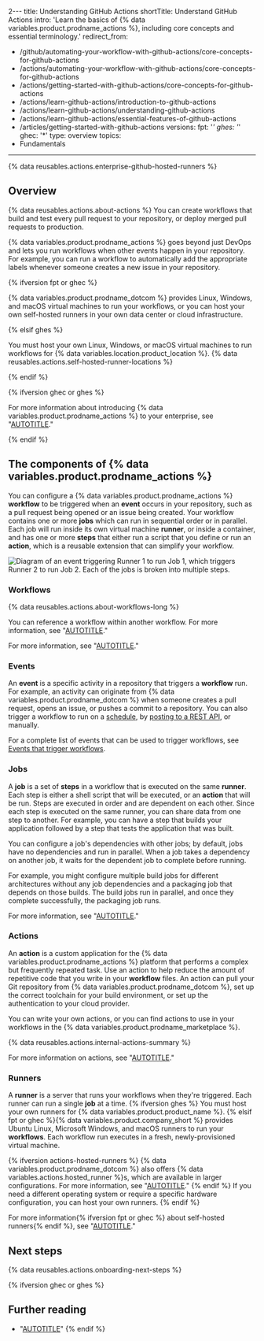 2---
title: Understanding GitHub Actions
shortTitle: Understand GitHub Actions
intro: 'Learn the basics of {% data variables.product.prodname_actions %}, including core concepts and essential terminology.'
redirect_from:
  - /github/automating-your-workflow-with-github-actions/core-concepts-for-github-actions
  - /actions/automating-your-workflow-with-github-actions/core-concepts-for-github-actions
  - /actions/getting-started-with-github-actions/core-concepts-for-github-actions
  - /actions/learn-github-actions/introduction-to-github-actions
  - /actions/learn-github-actions/understanding-github-actions
  - /actions/learn-github-actions/essential-features-of-github-actions
  - /articles/getting-started-with-github-actions
versions:
  fpt: '*'
  ghes: '*'
  ghec: '*'
type: overview
topics:
  - Fundamentals
---

{% data reusables.actions.enterprise-github-hosted-runners %}

## Overview

{% data reusables.actions.about-actions %}  You can create workflows that build and test every pull request to your repository, or deploy merged pull requests to production.

{% data variables.product.prodname_actions %} goes beyond just DevOps and lets you run workflows when other events happen in your repository. For example, you can run a workflow to automatically add the appropriate labels whenever someone creates a new issue in your repository.

{% ifversion fpt or ghec %}

{% data variables.product.prodname_dotcom %} provides Linux, Windows, and macOS virtual machines to run your workflows, or you can host your own self-hosted runners in your own data center or cloud infrastructure.

{% elsif ghes %}

You must host your own Linux, Windows, or macOS virtual machines to run workflows for {% data variables.location.product_location %}. {% data reusables.actions.self-hosted-runner-locations %}

{% endif %}

{% ifversion ghec or ghes %}

For more information about introducing {% data variables.product.prodname_actions %} to your enterprise, see "[AUTOTITLE](/admin/github-actions/getting-started-with-github-actions-for-your-enterprise/introducing-github-actions-to-your-enterprise)."

{% endif %}

## The components of {% data variables.product.prodname_actions %}

You can configure a {% data variables.product.prodname_actions %} **workflow** to be triggered when an **event** occurs in your repository, such as a pull request being opened or an issue being created.  Your workflow contains one or more **jobs** which can run in sequential order or in parallel.  Each job will run inside its own virtual machine **runner**, or inside a container, and has one or more **steps** that either run a script that you define or run an **action**, which is a reusable extension that can simplify your workflow.

![Diagram of an event triggering Runner 1 to run Job 1, which triggers Runner 2 to run Job 2. Each of the jobs is broken into multiple steps.](/assets/images/help/actions/overview-actions-simple.png)

### Workflows

{% data reusables.actions.about-workflows-long %}

You can reference a workflow within another workflow. For more information, see "[AUTOTITLE](/actions/using-workflows/reusing-workflows)."

For more information, see "[AUTOTITLE](/actions/using-workflows)."

### Events

An **event** is a specific activity in a repository that triggers a **workflow** run. For example, an activity can originate from {% data variables.product.prodname_dotcom %} when someone creates a pull request, opens an issue, or pushes a commit to a repository.  You can also trigger a workflow to run on a [schedule](/actions/using-workflows/events-that-trigger-workflows#schedule), by [posting to a REST API](/rest/repos/repos#create-a-repository-dispatch-event), or manually.

For a complete list of events that can be used to trigger workflows, see [Events that trigger workflows](/actions/using-workflows/events-that-trigger-workflows).

### Jobs

A **job** is a set of **steps** in a workflow that is executed on the same **runner**.  Each step is either a shell script that will be executed, or an **action** that will be run.  Steps are executed in order and are dependent on each other.  Since each step is executed on the same runner, you can share data from one step to another.  For example, you can have a step that builds your application followed by a step that tests the application that was built.

You can configure a job's dependencies with other jobs; by default, jobs have no dependencies and run in parallel.  When a job takes a dependency on another job, it waits for the dependent job to complete before running.  

For example, you might configure multiple build jobs for different architectures without any job dependencies and a packaging job that depends on those builds. The build jobs run in parallel, and once they complete successfully, the packaging job runs.

For more information, see "[AUTOTITLE](/actions/using-jobs)."

### Actions

An **action** is a custom application for the {% data variables.product.prodname_actions %} platform that performs a complex but frequently repeated task.  Use an action to help reduce the amount of repetitive code that you write in your **workflow** files.  An action can pull your Git repository from {% data variables.product.prodname_dotcom %}, set up the correct toolchain for your build environment, or set up the authentication to your cloud provider.

You can write your own actions, or you can find actions to use in your workflows in the {% data variables.product.prodname_marketplace %}.

{% data reusables.actions.internal-actions-summary %}

For more information on actions, see "[AUTOTITLE](/actions/creating-actions)."

### Runners

A **runner** is a server that runs your workflows when they're triggered. Each runner can run a single **job** at a time.
{% ifversion ghes %} You must host your own runners for {% data variables.product.product_name %}.
{% elsif fpt or ghec %}{% data variables.product.company_short %} provides Ubuntu Linux, Microsoft Windows, and macOS runners to run your **workflows**. Each workflow run executes in a fresh, newly-provisioned virtual machine.

{% ifversion actions-hosted-runners %} {% data variables.product.prodname_dotcom %} also offers {% data variables.actions.hosted_runner %}s, which are available in larger configurations. For more information, see "[AUTOTITLE](/actions/using-github-hosted-runners/using-larger-runners)."
{% endif %}
If you need a different operating system or require a specific hardware configuration, you can host your own runners.
{% endif %}

For more information{% ifversion fpt or ghec %} about self-hosted runners{% endif %}, see "[AUTOTITLE](/actions/hosting-your-own-runners)."

## Next steps

{% data reusables.actions.onboarding-next-steps %}

{% ifversion ghec or ghes %}

## Further reading

* "[AUTOTITLE](/admin/github-actions/getting-started-with-github-actions-for-your-enterprise/about-github-actions-for-enterprises)"
{% endif %}
